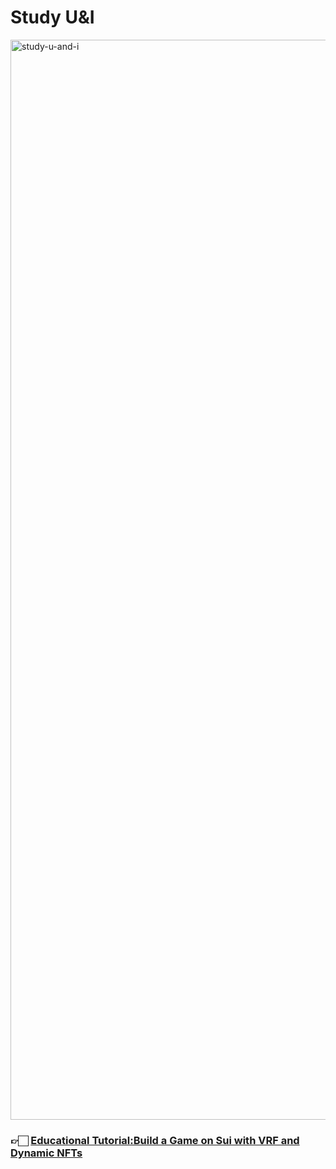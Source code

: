 # Study U&I
<img width="1728" alt="study-u-and-i" src="https://github.com/welldonestudio/study_u_and_I/assets/49579003/e35b0c99-7d51-4190-80cc-069791b1fa5c">

### 👉🏻 [Educational Tutorial:Build a Game on Sui with VRF and Dynamic NFTs](https://docs.welldonestudio.io/tutorials/sui-game/)
